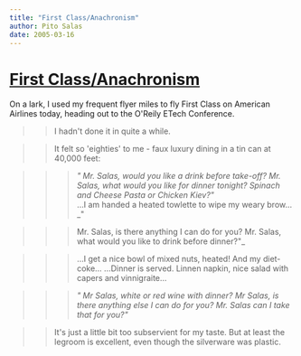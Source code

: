 ```yaml
---
title: "First Class/Anachronism"
author: Pito Salas
date: 2005-03-16
---
```

# [First Class/Anachronism](None)


On a lark, I used my frequent flyer miles to fly First Class on American
Airlines today, heading out to the O'Reily ETech Conference.

>>

>> I hadn't done it in quite a while.

>>

>> It felt so 'eighties' to me - faux luxury dining in a tin can at 40,000
feet:

>>

>>> _" Mr. Salas, would you like a drink before take-off? Mr. Salas, what
would you like for dinner tonight? Spinach and Cheese Pasta or Chicken Kiev?"_  
> …I am handed a heated towlette to wipe my weary brow… _"
>>>

>>> Mr. Salas, is there anything I can do for you? Mr. Salas, what would you
like to drink before dinner?"_

>>>

>>> …I get a nice bowl of mixed nuts, heated! And my diet-coke… …Dinner is
served. Linnen napkin, nice salad with capers and vinnigraite…

>>>

>>> _" Mr Salas, white or red wine with dinner? Mr Salas, is there anything
else I can do for you? Mr. Salas can I take that for you?"_

>>

>> It's just a little bit too subservient for my taste. But at least the
legroom is excellent, even though the silverware was plastic.



